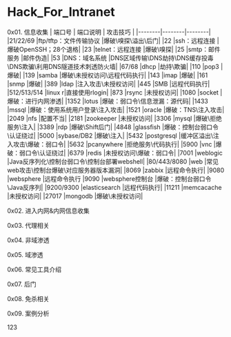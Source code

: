 # Hack_For_Intranet
0x01. 信息收集
| 端口号 | 端口说明 | 攻击技巧 |
|--------|--------|--------|
|21/22/69 |ftp/tftp：文件传输协议 |爆破\嗅探\溢出\后门|
|22 |ssh：远程连接 |爆破OpenSSH；28个退格|
|23 |telnet：远程连接 |爆破\嗅探|
|25 |smtp：邮件服务 |邮件伪造|
|53	|DNS：域名系统 |DNS区域传输\DNS劫持\DNS缓存投毒\DNS欺骗\利用DNS隧道技术刺透防火墙|
|67/68 |dhcp |劫持\欺骗|
|110 |pop3 |爆破|
|139 |samba |爆破\未授权访问\远程代码执行|
|143 |imap |爆破|
|161 |snmp |爆破|
|389 |ldap |注入攻击\未授权访问|
|445 |SMB |远程代码执行|
|512/513/514 |linux r|直接使用rlogin|
|873 |rsync |未授权访问|
|1080 |socket |爆破：进行内网渗透|
|1352 |lotus |爆破：弱口令\信息泄漏：源代码|
|1433 |mssql |爆破：使用系统用户登录\注入攻击|
|1521 |oracle |爆破：TNS\注入攻击|
|2049 |nfs |配置不当|
|2181 |zookeeper |未授权访问|
|3306 |mysql |爆破\拒绝服务\注入|
|3389 |rdp |爆破\Shift后门|
|4848 |glassfish |爆破：控制台弱口令\认证绕过|
|5000 |sybase/DB2 |爆破\注入|
|5432 |postgresql |缓冲区溢出\注入攻击\爆破：弱口令|
|5632 |pcanywhere |拒绝服务\代码执行|
|5900 |vnc |爆破：弱口令\认证绕过|
|6379 |redis |未授权访问\爆破：弱口令|
|7001 |weblogic |Java反序列化\控制台弱口令\控制台部署webshell|
|80/443/8080 |web |常见web攻击\控制台爆破\对应服务器版本漏洞|
|8069 |zabbix |远程命令执行|
|9080 |websphere |远程命令执行
|9090 |websphere控制台 |爆破：控制台弱口令\Java反序列|
|9200/9300 |elasticsearch |远程代码执行|
|11211 |memcacache |未授权访问|
|27017 |mongodb |爆破\未授权访问|



0x02. 进入内网&内网信息收集
        
0x03. 代理相关

0x04. 非域渗透

0x05. 域渗透

0x06. 常见工具介绍

0x07. 后门

0x08. 免杀相关

0x09. 案例分析

123
    
